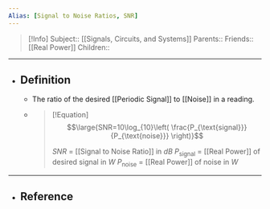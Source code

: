 ```yaml
---
Alias: [Signal to Noise Ratios, SNR]
---
```

> [!Info]
> Subject:: [[Signals, Circuits, and Systems]]
> Parents:: 
> Friends:: [[Real Power]]
> Children:: 
---
- ## Definition
	- The ratio of the desired [[Periodic Signal]] to [[Noise]] in a reading.
	- > [!Equation]
	  > $$\large{SNR=10\log_{10}\left( \frac{P_{\text{signal}}}{P_{\text{noise}}} \right)}$$
	  > 
	  > $SNR$ = [[Signal to Noise Ratio]] in $dB$
	  > $P_{\text{signal}}$ = [[Real Power]] of desired signal in $W$
	  > $P_{\text{noise}}$ = [[Real Power]] of noise in $W$
---
- ## Reference